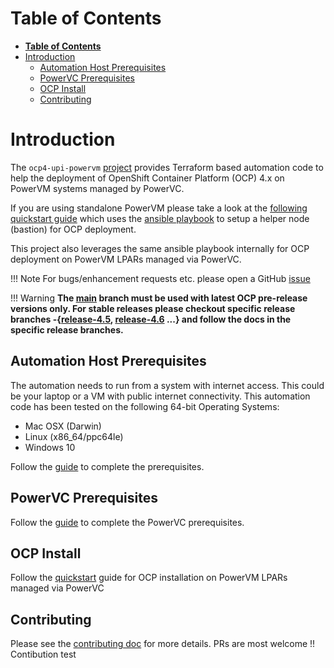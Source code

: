 # **Table of Contents**

- [**Table of Contents**](#table-of-contents)
- [Introduction](#introduction)
  - [Automation Host Prerequisites](#automation-host-prerequisites)
  - [PowerVC Prerequisites](#powervc-prerequisites)
  - [OCP Install](#ocp-install)
  - [Contributing](#contributing)


# Introduction
The `ocp4-upi-powervm` [project](https://github.com/ocp-power-automation/ocp4-upi-powervm) provides Terraform based automation code to help the deployment of OpenShift Container Platform (OCP) 4.x on PowerVM systems managed by PowerVC.

If you are using standalone PowerVM please take a look at the [following quickstart guide](https://github.com/RedHatOfficial/ocp4-helpernode/blob/devel/docs/quickstart-powervm.md)
which uses the [ansible playbook](https://github.com/RedHatOfficial/ocp4-helpernode) to setup a helper node (bastion) for OCP deployment.

This project also leverages the same ansible playbook internally for OCP deployment on PowerVM LPARs managed via PowerVC.

!!! Note
        For bugs/enhancement requests etc. please open a GitHub [issue](https://github.com/ocp-power-automation/ocp4-upi-powervm/issues)

!!! Warning
          **The [main](https://github.com/ocp-power-automation/ocp4-upi-powervm/tree/master) branch must be used with latest OCP pre-release versions only. For stable releases please checkout specific release branches -{[release-4.5](https://github.com/ocp-power-automation/ocp4-upi-powervm/tree/release-4.5), [release-4.6](https://github.com/ocp-power-automation/ocp4-upi-powervm/tree/release-4.6) ...} and follow the docs in the specific release branches.**

## Automation Host Prerequisites

The automation needs to run from a system with internet access. This could be your laptop or a VM with public internet connectivity. This automation code has been tested on the following 64-bit Operating Systems:
- Mac OSX (Darwin)
- Linux (x86_64/ppc64le)
- Windows 10

Follow the [guide](docs/automation_host_prereqs.md) to complete the prerequisites.


## PowerVC Prerequisites

Follow the [guide](docs/ocp_prereqs_powervc.md) to complete the PowerVC prerequisites.

## OCP Install

Follow the [quickstart](docs/quickstart.md) guide for OCP installation on PowerVM LPARs managed via PowerVC

## Contributing
Please see the [contributing doc](CONTRIBUTING.md) for more details.
PRs are most welcome !!
Contibution test
